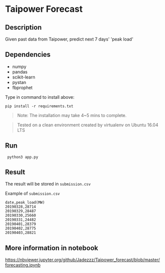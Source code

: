 # Taipower Forecast
## Description

Given past data from Taipower, predict next 7 days' 'peak load'

## Dependencies

* numpy
* pandas
* scikit-learn
* pystan
* fbprophet

Type in command to install above:

``` 
pip install -r requirements.txt 
```
> Note: The installation may take 4~5 mins to complete.

> Tested on a clean environment created by virtualenv on Ubuntu 16.04 LTS


## Run

```
 python3 app.py 
```

## Result

The result will be stored in ```submission.csv```

Example of ```submission.csv```
```
date,peak_load(MW)
20190328,28714
20190329,28487
20190330,25660
20190331,24482
20190401,28379
20190402,28775
20190403,28821
```

## More information in notebook
https://nbviewer.jupyter.org/github/Jadezzz/Taipower_forecast/blob/master/forecasting.ipynb
